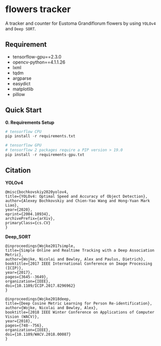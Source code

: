 # flowers tracker
A tracker and counter for Eustoma Grandiflorum flowers by using `YOLOv4` and `Deep SORT`.

## Requirement
* tensorflow-gpu==2.3.0
* opencv-python==4.1.1.26
* lxml
* tqdm
* argparse
* easydict
* matplotlib
* pillow

## Quick Start
__0. Requirements Setup__
```python
# tensorflow CPU
pip install -r requirements.txt

# tensorflow GPU
# tensorflow 2 packages require a PIP version > 19.0
pip install -r requirements-gpu.txt
```

## Citation

__YOLOv4__

    @misc{bochkovskiy2020yolov4,
    title={YOLOv4: Optimal Speed and Accuracy of Object Detection},
    author={Alexey Bochkovskiy and Chien-Yao Wang and Hong-Yuan Mark Liao},
    year={2020},
    eprint={2004.10934},
    archivePrefix={arXiv},
    primaryClass={cs.CV}
    }

__Deep_SORT__

    @inproceedings{Wojke2017simple,
    title={Simple Online and Realtime Tracking with a Deep Association Metric},
    author={Wojke, Nicolai and Bewley, Alex and Paulus, Dietrich},
    booktitle={2017 IEEE International Conference on Image Processing (ICIP)},
    year={2017},
    pages={3645--3649},
    organization={IEEE},
    doi={10.1109/ICIP.2017.8296962}
    }

    @inproceedings{Wojke2018deep,
    title={Deep Cosine Metric Learning for Person Re-identification},
    author={Wojke, Nicolai and Bewley, Alex},
    booktitle={2018 IEEE Winter Conference on Applications of Computer Vision (WACV)},
    year={2018},
    pages={748--756},
    organization={IEEE},
    doi={10.1109/WACV.2018.00087}
    }
